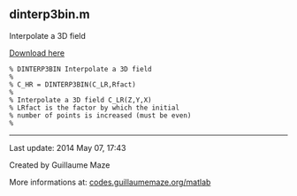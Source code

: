 ## dinterp3bin.m ##
Interpolate a 3D field

[Download here](http://guillaumemaze.googlecode.com/svn/trunk/matlab/codes/geophysic/dinterp3bin.m)

```
% DINTERP3BIN Interpolate a 3D field
%
% C_HR = DINTERP3BIN(C_LR,Rfact)
%
% Interpolate a 3D field C_LR(Z,Y,X)
% LRfact is the factor by which the initial
% number of points is increased (must be even)
%
```

---

Last update: 2014 May 07, 17:43

Created by Guillaume Maze

More informations at: [codes.guillaumemaze.org/matlab](http://codes.guillaumemaze.org/matlab)